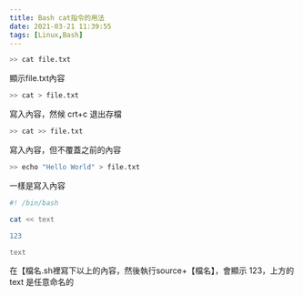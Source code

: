 ```yaml
---
title: Bash cat指令的用法
date: 2021-03-21 11:39:55
tags: [Linux,Bash]
---
```

```bash
>> cat file.txt 
```
顯示file.txt內容 


```bash
>> cat > file.txt 
```
寫入內容，然候 crt+c 退出存檔


```bash
>> cat >> file.txt
```
寫入內容，但不覆蓋之前的內容


```bash
>> echo "Hello World" > file.txt
```
一樣是寫入內容


```bash
#! /bin/bash

cat << text

123 

text
```
在【檔名.sh裡寫下以上的內容，然後執行source+【檔名】，會顯示 123，上方的 text 是任意命名的

